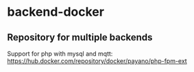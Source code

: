 # backend-docker

## Repository for multiple backends

Support for php with mysql and mqtt: https://hub.docker.com/repository/docker/payano/php-fpm-ext
